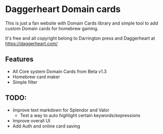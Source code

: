 # Daggerheart Domain cards
This is just a fan website with Domain Cards library and simple tool to add custom Domain cards for homebrew gaming.

It's free and all copyright belong to Darrington press and Daggerheart at https://daggerheart.com/

## Features
* All Core system Domain Cards from Beta v1.3
* Homebrew card maker
* Simple filter

## TODO:

* Improve text markdown for Splendor and Valor
  * Test a way to auto highlight certain keywords/expressions
* Improve overall UI
* Add Auth and online card saving
